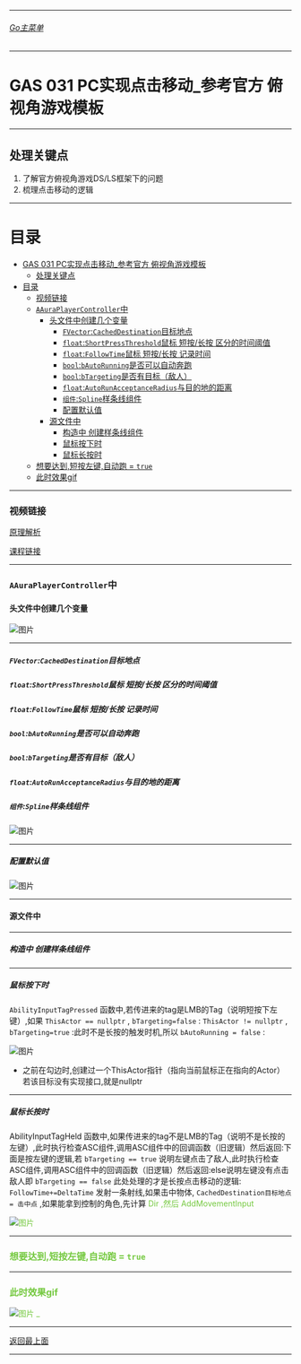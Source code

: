 ___________________________________________________________________________________________

###### [Go主菜单](../MainMenu.md)
___________________________________________________________________________________________

# GAS 031 PC实现点击移动_参考官方 俯视角游戏模板
___________________________________________________________________________________________
## 处理关键点
1. 了解官方俯视角游戏DS/LS框架下的问题
2. 梳理点击移动的逻辑
___________________________________________________________________________________________

# 目录
- [GAS 031 PC实现点击移动\_参考官方 俯视角游戏模板](#gas-031-pc实现点击移动_参考官方-俯视角游戏模板)
  - [处理关键点](#处理关键点)
- [目录](#目录)
    - [视频链接](#视频链接)
    - [`AAuraPlayerController`中](#aauraplayercontroller中)
      - [头文件中创建几个变量](#头文件中创建几个变量)
        - [`FVector`:`CachedDestination`目标地点](#fvectorcacheddestination目标地点)
        - [`float`:`ShortPressThreshold`鼠标 短按/长按 区分的时间阈值](#floatshortpressthreshold鼠标-短按长按-区分的时间阈值)
        - [`float`:`FollowTime`鼠标 短按/长按 记录时间](#floatfollowtime鼠标-短按长按-记录时间)
        - [`bool`:`bAutoRunning`是否可以自动奔跑](#boolbautorunning是否可以自动奔跑)
        - [`bool`:`bTargeting`是否有目标（敌人）](#boolbtargeting是否有目标敌人)
        - [`float`:`AutoRunAcceptanceRadius`与目的地的距离](#floatautorunacceptanceradius与目的地的距离)
        - [`组件`:`Spline`样条线组件](#组件spline样条线组件)
        - [配置默认值](#配置默认值)
      - [源文件中](#源文件中)
        - [构造中 创建样条线组件](#构造中-创建样条线组件)
        - [鼠标按下时](#鼠标按下时)
        - [鼠标长按时](#鼠标长按时)
    - [想要达到,短按左键,自动跑 = `true`](#想要达到短按左键自动跑--true)
    - [此时效果gif](#此时效果gif)


___________________________________________________________________________________________



### 视频链接

[原理解析]("https://www.bilibili.com/video/BV1JD421E7yC?p=102&vd_source=9e1e64122d802b4f7ab37bd325a89e6c")

[课程链接]("https://www.bilibili.com/video/BV1JD421E7yC?p=103&vd_source=9e1e64122d802b4f7ab37bd325a89e6c")
___________________________________________________________________________________________


### `AAuraPlayerController`中

#### 头文件中创建几个变量
         
![图片](https://github.com/liyunlong618/LiYunLongKnowledgeLibrary/blob/main/UECPP/Models/GAS/GAS_2_Aura/DetailContent/Image/GAS_031/198225_532153.png?raw=true)
___________________________________________________________________________________________


##### `FVector`:`CachedDestination`目标地点

##### `float`:`ShortPressThreshold`鼠标 短按/长按 区分的时间阈值

##### `float`:`FollowTime`鼠标 短按/长按 记录时间


##### `bool`:`bAutoRunning`是否可以自动奔跑

##### `bool`:`bTargeting`是否有目标（敌人）

##### `float`:`AutoRunAcceptanceRadius`与目的地的距离

##### `组件`:`Spline`样条线组件
             
![图片](https://github.com/liyunlong618/LiYunLongKnowledgeLibrary/blob/main/UECPP/Models/GAS/GAS_2_Aura/DetailContent/Image/GAS_031/389897_312219.png?raw=true)
___________________________________________________________________________________________


##### 配置默认值  
![图片](https://github.com/liyunlong618/LiYunLongKnowledgeLibrary/blob/main/UECPP/Models/GAS/GAS_2_Aura/DetailContent/Image/GAS_031/206031_286271.png?raw=true)
___________________________________________________________________________________________


#### 源文件中
___________________________________________________________________________________________


##### 构造中 创建样条线组件
___________________________________________________________________________________________


##### 鼠标按下时
`AbilityInputTagPressed` 函数中,若传进来的tag是LMB的Tag（说明短按下左键）,如果 `ThisActor == nullptr` , `bTargeting=false` : `ThisActor != nullptr` , `bTargeting=true` :此时不是长按的触发时机,所以 `bAutoRunning = false` :
             
![图片](https://github.com/liyunlong618/LiYunLongKnowledgeLibrary/blob/main/UECPP/Models/GAS/GAS_2_Aura/DetailContent/Image/GAS_031/298057_721158.png?raw=true)
- 之前在勾边时,创建过一个ThisActor指针（指向当前鼠标正在指向的Actor）若该目标没有实现接口,就是nullptr
___________________________________________________________________________________________


##### 鼠标长按时
 AbilityInputTagHeld 函数中,如果传进来的tag不是LMB的Tag（说明不是长按的左键）,此时执行检查ASC组件,调用ASC组件中的回调函数（旧逻辑）然后返回:下面是按左键的逻辑,若 `bTargeting == true` 说明左键点击了敌人,此时执行检查ASC组件,调用ASC组件中的回调函数（旧逻辑）然后返回:else说明左键没有点击敌人即 `bTargeting == false` 此处处理的才是长按点击移动的逻辑: `FollowTime+=DeltaTime` 发射一条射线,如果击中物体, `CachedDestination目标地点 = 击中点` ,如果能拿到控制的角色,先计算 <font color=#75C940>Dir ,然后 AddMovementInput
             
![图片](https://github.com/liyunlong618/LiYunLongKnowledgeLibrary/blob/main/UECPP/Models/GAS/GAS_2_Aura/DetailContent/Image/GAS_031/359080_13488.png?raw=true)
___________________________________________________________________________________________


### 想要达到,短按左键,自动跑 = `true`
___________________________________________________________________________________________


### 此时效果gif 
 
![图片](https://github.com/liyunlong618/LiYunLongKnowledgeLibrary/blob/main/UECPP/Models/GAS/GAS_2_Aura/DetailContent/Image/GAS_031/291019_98446.gif?raw=true)
_ 

___________________________________________________________________________________________

[返回最上面](#Go主菜单)
___________________________________________________________________________________________